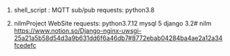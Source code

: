 1. shell_script : MQTT sub/pub
   requests: 
   python3.8

2. nilmProject WebSite
   requests: 
   python3.7.12
   mysql 5
   django 3.2# nilm
   https://www.notion.so/Django-nginx-uwsgi-25a21a5b58d54d3a9b631dd6f6a46db7#8772ebab04284ba4ae2a12a34fcedefc
